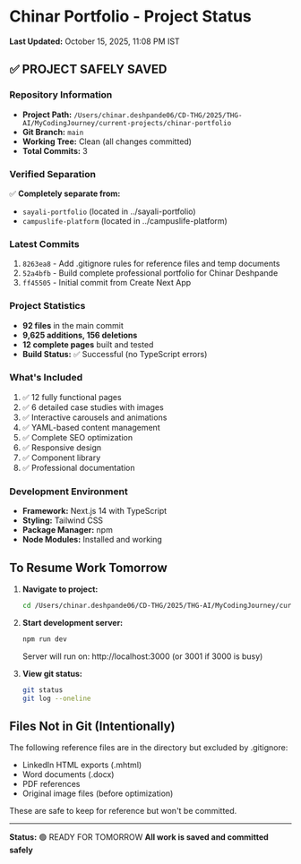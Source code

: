 # Chinar Portfolio - Project Status
**Last Updated:** October 15, 2025, 11:08 PM IST

## ✅ PROJECT SAFELY SAVED

### Repository Information
- **Project Path:** `/Users/chinar.deshpande06/CD-THG/2025/THG-AI/MyCodingJourney/current-projects/chinar-portfolio`
- **Git Branch:** `main`
- **Working Tree:** Clean (all changes committed)
- **Total Commits:** 3

### Verified Separation
✅ **Completely separate from:**
- `sayali-portfolio` (located in ../sayali-portfolio)
- `campuslife-platform` (located in ../campuslife-platform)

### Latest Commits
1. `8263ea8` - Add .gitignore rules for reference files and temp documents
2. `52a4bfb` - Build complete professional portfolio for Chinar Deshpande
3. `ff45505` - Initial commit from Create Next App

### Project Statistics
- **92 files** in the main commit
- **9,625 additions, 156 deletions**
- **12 complete pages** built and tested
- **Build Status:** ✅ Successful (no TypeScript errors)

### What's Included
1. ✅ 12 fully functional pages
2. ✅ 6 detailed case studies with images
3. ✅ Interactive carousels and animations
4. ✅ YAML-based content management
5. ✅ Complete SEO optimization
6. ✅ Responsive design
7. ✅ Component library
8. ✅ Professional documentation

### Development Environment
- **Framework:** Next.js 14 with TypeScript
- **Styling:** Tailwind CSS
- **Package Manager:** npm
- **Node Modules:** Installed and working

## To Resume Work Tomorrow

1. **Navigate to project:**
   ```bash
   cd /Users/chinar.deshpande06/CD-THG/2025/THG-AI/MyCodingJourney/current-projects/chinar-portfolio
   ```

2. **Start development server:**
   ```bash
   npm run dev
   ```
   Server will run on: http://localhost:3000 (or 3001 if 3000 is busy)

3. **View git status:**
   ```bash
   git status
   git log --oneline
   ```

## Files Not in Git (Intentionally)
The following reference files are in the directory but excluded by .gitignore:
- LinkedIn HTML exports (.mhtml)
- Word documents (.docx)
- PDF references
- Original image files (before optimization)

These are safe to keep for reference but won't be committed.

---
**Status:** 🟢 READY FOR TOMORROW
**All work is saved and committed safely**
